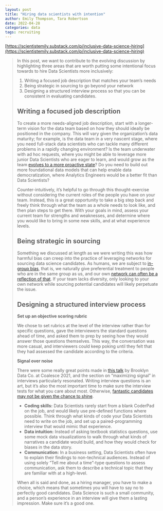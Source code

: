 ```yaml
---
layout: post
title: "Hiring data scientists with intention"
author: Emily Thompson, Tara Robertson
date: 2022-04-28
categories: data
tags: recruiting
---
```


[https://scientistemily.substack.com/p/inclusive-data-science-hiring](https://scientistemily.substack.com/p/inclusive-data-science-hiring)

>In this post, we want to contribute to the evolving discussion by highlighting three areas that are worth putting some intentional focus towards to hire Data Scientists more inclusively: 
>
>1. Writing a focused job description that matches your team’s needs
>2. Being strategic in sourcing to go beyond your network
>3. Designing a structured interview process so that you can be consistent in evaluating candidates.
>
>## Writing a focused job description
>
>To create a more needs-aligned job description, start with a longer-term vision for the data team based on how they should ideally be positioned in the company. This will vary given the organization’s data maturity; for example, is the data team in a very nascent stage, where you need full-stack data scientists who can tackle many different problems in a rapidly changing environment? Is the team underwater with ad hoc requests, where you might be able to leverage more junior Data Scientists who are eager to learn, and would grow as the team [evolves to a more proactive state](https://scientistemily.substack.com/p/reactive-proactive-influential?s=w)? Do you need to build out more foundational data models that can help enable data democratization, where Analytics Engineers would be a better fit than Data Scientists?
>
>Counter-intuitively, it’s helpful to go through this thought-exercise without considering the current roles of the people you have on your team. Instead, this is a great opportunity to take a big step back and freely think through what the team as a whole needs to look like, and then plan steps to get there. With your goals in mind, assess your current team for strengths and weaknesses, and determine where you would like to bring in some new skills, and at what experience levels. 
>
>## Being strategic in sourcing
>
>Something we discussed at length as we were writing this was how harmful bias can creep into the practice of leveraging networks for sourcing data science candidates. As humans, we are subject to [in-group bias](https://thedecisionlab.com/biases/in-group-bias), that is, we naturally give preferential treatment to people who are in the same group as us, and our own [network can often be a reflection of that](https://www.annualreviews.org/doi/10.1146/annurev.soc.27.1.415). If your team lacks diversity, only looking to your own network while sourcing potential candidates will likely perpetuate the issue.
>
>## Designing a structured interview process
>
>**Set up an objective scoring rubric**
>
>We chose to set rubrics at the level of the interview rather than for specific questions, gave the interviewers the standard questions ahead of time, and asked them to prep by seeing how they would answer those questions themselves. This way, the conversation was more casual, and interviewers could keep poking until they felt that they had assessed the candidate according to the criteria.
>
>**Signal over noise**
>
>There were some really great points made in [this talk](https://www.getdbt.com/coalesce-2021/refactor-your-hiring-process-a-framework/) by Brooklyn Data Co. at Coalesce 2021, and the section on “maximizing signal” in interviews particularly resonated. Writing interview questions is an art, but it’s also the most important time to make sure the interview tests for what you care about most. Otherwise, [fantastic candidates may not be given the chance to shine](https://www.linkedin.com/posts/gergelyorosz_hiring-bigtech-startups-activity-6911784344671924225-QKQP).
>
>- **Coding skills:** Data Scientists rarely start from a blank CoderPad on the job, and would likely use pre-defined functions where possible. Think through what kinds of code your Data Scientists need to write on the job, and set up a paired-programming interview that would mimic that experience.
>- **Data intuition:** Instead of asking textbook statistics questions, use some mock data visualizations to walk through what kinds of narratives a candidate would build, and how they would check for biases in the data story.
>- **Communication:** In a business setting, Data Scientists often have to explain their findings to non-technical audiences. Instead of using solely “Tell me about a time”-type questions to assess communication, ask them to describe a technical topic that they are familiar with at a high-level.
>
>When all is said and done, as a hiring manager, you have to make a choice, which means that sometimes you will have to say no to perfectly good candidates. Data Science is such a small community, and a person’s experience in an interview will give them a lasting impression. Make sure it’s a good one.



